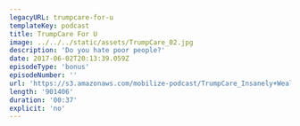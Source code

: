 ```yaml
---
legacyURL: trumpcare-for-u
templateKey: podcast
title: TrumpCare For U
image: ../../../static/assets/TrumpCare_02.jpg
description: 'Do you hate poor people?'
date: 2017-06-02T20:13:39.059Z
episodeType: 'bonus'
episodeNumber: ''
url: 'https://s3.amazonaws.com/mobilize-podcast/TrumpCare_Insanely+Wealthy.mp3'
length: '901406'
duration: '00:37'
explicit: 'no'
---
```

